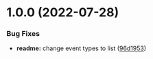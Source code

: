 # 1.0.0 (2022-07-28)


### Bug Fixes

* **readme:** change event types to list ([96d1953](https://github.com/zacharysnewman/ansible-events/commit/96d19534cbf06fce8305137ac0a760b94c871f6e))
